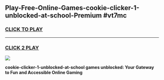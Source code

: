 
## Play-Free-Online-Games-cookie-clicker-1-unblocked-at-school-Premium #vt7mc
<h3>
<a href="https://premium.freeplayer.one?title=cookie-clicker-1-unblocked-at-school&ref=8M">CLICK TO PLAY</a></h3>
<hr>

<h3>
<a href="https://premium.freeplayer.one?title=cookie-clicker-1-unblocked-at-school&ref=8M">CLICK 2 PLAY</a>
  
</h3>

<a href="https://premium.freeplayer.one?title=cookie-clicker-1-unblocked-at-school&ref=8M"><img src="https://clearcache.store/games.png"></a>


**cookie-clicker-1-unblocked-at-school games unblocked: Your Gateway to Fun and Accessible Online Gaming**
